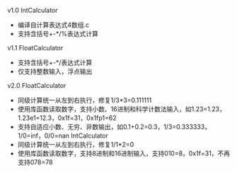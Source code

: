 v1.0
IntCalculator
- 编译自计算表达式4数组.c
- 支持含括号+-*/%表达式计算

v1.1
FloatCalculator
- 支持含括号+-*/表达式计算
- 仅支持整数输入，浮点输出

v2.0
FloatCalculator
- 同级计算统一从左到右执行，修复1/3*3=0.111111
- 使用库函数读取数字，支持小数、16进制和科学计数法输入，如1.23=1.23，1.23e1=12.3，0x1f=31，0x1fp1=62
- 支持自适应小数、无穷、非数输出，如0.1+0.2=0.3，1/3=0.333333，1/0=inf，0/0=nan
IntCalculator
- 同级计算统一从左到右执行，修复1/1*2=0
- 使用库函数读取数字，支持8进制和16进制输入，支持010=8，0x1f=31，不再支持078=78

